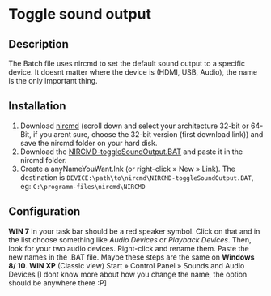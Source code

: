 # Toggle sound output
## Description
The Batch file uses nircmd to set the default sound output to a specific device. It doesnt matter where the device is (HDMI, USB, Audio), the name is the only important thing.
## Installation
1. Download [nircmd](http://www.nirsoft.net/utils/nircmd.html) (scroll down and select your architecture 32-bit or 64-Bit, if you arent sure, choose the 32-bit version (first download link)) and save the nircmd folder on your hard disk.
3. Download the [NIRCMD-toggleSoundOutput.BAT](NIRCMD-toggleSoundOutput.BAT) and paste it in the nircmd folder.
3. Create a anyNameYouWant.lnk (or right-click » New » Link). The destination is `DEVICE:\path\to\nircmd\NIRCMD-toggleSoundOutput.BAT`, eg: `C:\programm-files\nircmd\NIRCMD`
## Configuration
**WIN 7** In your task bar should be a red speaker symbol. Click on that and in the list choose something like _Audio Devices_ or _Playback Devices_. Then, look for your two audio devices. Right-click and rename them. Paste the new names in the .BAT file. Maybe these steps are the same on **Windows 8/ 10**.
**WIN XP** (Classic view) Start » Control Panel » Sounds and Audio Devices \[I dont know more about how you change the name, the option should be anywhere there :P\]

